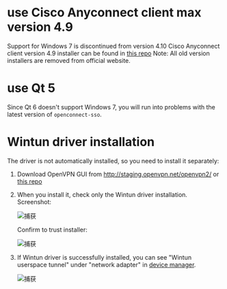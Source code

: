# use Cisco Anyconnect client max version 4.9
Support for Windows 7 is discontinued from version 4.10
Cisco Anyconnect client version 4.9 installer can be found in [this repo](https://github.com/hbghlyj/openconnect-sso/blob/Qt5/anyconnect-win-4.9.01095-core-vpn-predeploy-k9.msi)
Note: All old version installers are removed from official website.
# use Qt 5
Since Qt 6 doesn't support  Windows 7, you will run into problems with the latest version of `openconnect-sso`.
# Wintun driver installation
The driver is not automatically installed, so you need to install it separately:
1. Download OpenVPN GUI from http://staging.openvpn.net/openvpn2/ or [this repo](https://github.com/hbghlyj/openconnect-sso/blob/Qt5/openvpn-install-2.5_git_wintun-I607-Win7.exe)
2. When you install it, check only the Wintun driver installation. Screenshot:
   
   ![捕获](https://github.com/hbghlyj/openconnect-sso/assets/53823634/f71f1871-5c7e-4690-85dd-33dbca32f0d3)
   
   Confirm to trust installer:
   
   ![捕获](https://github.com/hbghlyj/openconnect-sso/assets/53823634/bf10ca66-cdce-4d5d-b81e-499ac18c78ee)
4. If Wintun driver is successfully installed, you can see "Wintun userspace tunnel" under "network adapter" in [device manager](https://support.microsoft.com/en-us/windows/open-device-manager-a7f2db46-faaf-24f0-8b7b-9e4a6032fc8c).
   
   ![捕获](https://github.com/hbghlyj/openconnect-sso/assets/53823634/1f59a47c-f1e7-47d9-a23a-0cbcf443e76c)
